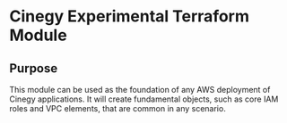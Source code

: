 # Cinegy Experimental Terraform Module

## Purpose

This module can be used as the foundation of any AWS deployment of Cinegy applications. It will create fundamental objects, such as core IAM roles and VPC elements, that are common in any scenario.